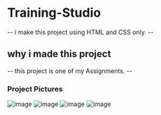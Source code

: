 # Training-Studio #
-- i make this project using HTML and CSS only. --
## why i made this project ##
-- this project is one of my Assignments. --
### Project Pictures ###
![image](https://github.com/user-attachments/assets/88d27994-9c7a-4a54-998c-9608f4119c06)
![image](https://github.com/user-attachments/assets/6abeba7b-0040-43a4-9cf2-d2384b389a52)
![image](https://github.com/user-attachments/assets/225e9374-e4cf-4296-bbbc-cbb4f4c6b34d)
![image](https://github.com/user-attachments/assets/3cf34577-0354-4ed5-9641-a075b45faa1a)



